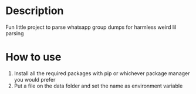 # Description

Fun little project to parse whatsapp group dumps for harmless weird lil parsing

# How to use

1. Install all the required packages with pip or whichever package manager you would prefer
2. Put a file on the data folder and set the name as environment variable
